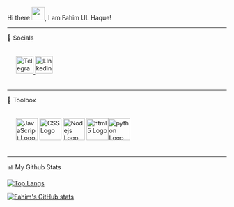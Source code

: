 Hi there <img src="https://raw.githubusercontent.com/MartinHeinz/MartinHeinz/master/wave.gif" width="30px">, I am Fahim UL Haque!

-------
🤝 Socials
<div style="padding: 20px">
<a href="https://t.me/fahimlawls">
<img src="https://cdn.worldvectorlogo.com/logos/telegram.svg" alt="Telegram logo" width="40" height="40"/>
</a>
<a href="https://www.linkedin.com/in/fahim-ul-haque/">
<img src="https://cdn.worldvectorlogo.com/logos/linkedin-icon-2.svg" alt="LInkedin Logo" width="40" height="40"/>
</a>
</div>

-------
🧰 Toolbox
<div style="padding: 20px">
<img src="https://cdn.worldvectorlogo.com/logos/logo-javascript.svg" alt="JavaScript Logo" width="50" height="50"/> <img src="https://cdn.worldvectorlogo.com/logos/css3.svg" alt="CSS Logo" width="50" height="50"/> <img src="https://cdn.worldvectorlogo.com/logos/nodejs-icon.svg" alt="Nodejs Logo" width="50" height="50"/> <img src="https://cdn.worldvectorlogo.com/logos/html5.svg" alt="html5 Logo" width="50" height="50"/><img src="https://cdn.worldvectorlogo.com/logos/python-5.svg" alt="python Logo" width="50" height="50"/>
</div>

-------

📊 My Github Stats

[![Top Langs](https://github-readme-stats.vercel.app/api/top-langs/?username=reblekk&hide=java,html,css&theme=radical)](https://github.com/anuraghazra/github-readme-stats)

[![Fahim's GitHub stats](https://github-readme-stats.vercel.app/api?username=reblekk&theme=radical)](https://github.com/anuraghazra/github-readme-stats)

